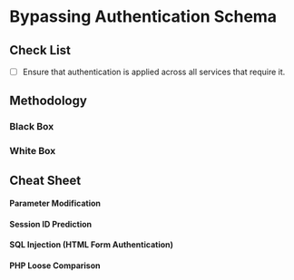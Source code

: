 # Bypassing Authentication Schema

## Check List

* [ ] Ensure that authentication is applied across all services that require it.

## Methodology

### Black Box

### White Box

## Cheat Sheet

#### Parameter Modification <a href="#parameter-modification" id="parameter-modification"></a>



#### Session ID Prediction <a href="#session-id-prediction" id="session-id-prediction"></a>



#### SQL Injection (HTML Form Authentication) <a href="#sql-injection-html-form-authentication" id="sql-injection-html-form-authentication"></a>



#### PHP Loose Comparison <a href="#php-loose-comparison" id="php-loose-comparison"></a>
